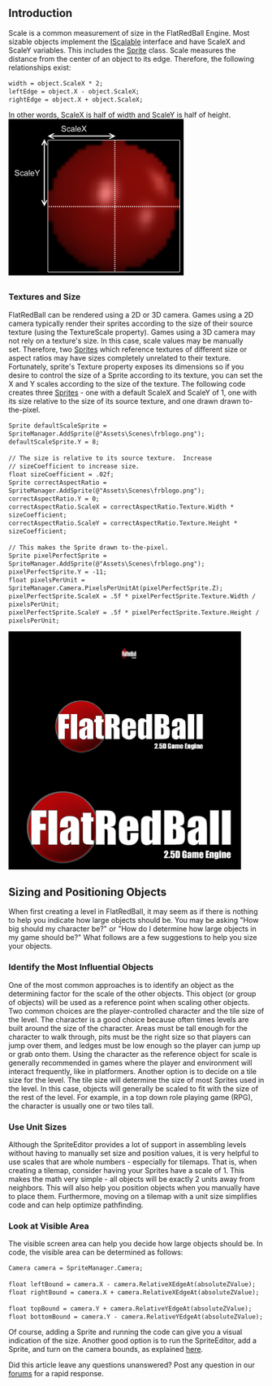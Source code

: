 ## Introduction

Scale is a common measurement of size in the FlatRedBall Engine. Most sizable objects implement the [IScalable](/frb/docs/index.php?title=FlatRedBall.Math.Geometry.IScalable.md "FlatRedBall.Math.Geometry.IScalable") interface and have ScaleX and ScaleY variables. This includes the [Sprite](/frb/docs/index.php?title=FlatRedBall.Sprite.md "FlatRedBall.Sprite") class. Scale measures the distance from the center of an object to its edge. Therefore, the following relationships exist:

    width = object.ScaleX * 2;
    leftEdge = object.X - object.ScaleX;
    rightEdge = object.X + object.ScaleX;

In other words, ScaleX is half of width and ScaleY is half of height. ![ScaleDiagram.png](/media/migrated_media-ScaleDiagram.png)

## 

### Textures and Size

FlatRedBall can be rendered using a 2D or 3D camera. Games using a 2D camera typically render their sprites according to the size of their source texture (using the TextureScale property). Games using a 3D camera may not rely on a texture's size. In this case, scale values may be manually set. Therefore, two [Sprites](/frb/docs/index.php?title=FlatRedBall.Sprite.md "FlatRedBall.Sprite") which reference textures of different size or aspect ratios may have sizes completely unrelated to their texture. Fortunately, sprite's Texture property exposes its dimensions so if you desire to control the size of a Sprite according to its texture, you can set the X and Y scales according to the size of the texture. The following code creates three [Sprites](/frb/docs/index.php?title=FlatRedBall.Sprite.md "FlatRedBall.Sprite") - one with a default ScaleX and ScaleY of 1, one with its size relative to the size of its source texture, and one drawn drawn to-the-pixel.

    Sprite defaultScaleSprite = SpriteManager.AddSprite(@"Assets\Scenes\frblogo.png");
    defaultScaleSprite.Y = 8;

    // The size is relative to its source texture.  Increase
    // sizeCoefficient to increase size.
    float sizeCoefficient = .02f;
    Sprite correctAspectRatio = SpriteManager.AddSprite(@"Assets\Scenes\frblogo.png");
    correctAspectRatio.Y = 0;
    correctAspectRatio.ScaleX = correctAspectRatio.Texture.Width * sizeCoefficient;
    correctAspectRatio.ScaleY = correctAspectRatio.Texture.Height * sizeCoefficient;

    // This makes the Sprite drawn to-the-pixel.
    Sprite pixelPerfectSprite = SpriteManager.AddSprite(@"Assets\Scenes\frblogo.png");
    pixelPerfectSprite.Y = -11;
    float pixelsPerUnit = SpriteManager.Camera.PixelsPerUnitAt(pixelPerfectSprite.Z);
    pixelPerfectSprite.ScaleX = .5f * pixelPerfectSprite.Texture.Width / pixelsPerUnit;
    pixelPerfectSprite.ScaleY = .5f * pixelPerfectSprite.Texture.Height / pixelsPerUnit;

![LogoWithDifferentScales.png](/media/migrated_media-LogoWithDifferentScales.png)

## Sizing and Positioning Objects

When first creating a level in FlatRedBall, it may seem as if there is nothing to help you indicate how large objects should be. You may be asking "How big should my character be?" or "How do I determine how large objects in my game should be?" What follows are a few suggestions to help you size your objects.

### Identify the Most Influential Objects

One of the most common approaches is to identify an object as the determining factor for the scale of the other objects. This object (or group of objects) will be used as a reference point when scaling other objects. Two common choices are the player-controlled character and the tile size of the level. The character is a good choice because often times levels are built around the size of the character. Areas must be tall enough for the character to walk through, pits must be the right size so that players can jump over them, and ledges must be low enough so the player can jump up or grab onto them. Using the character as the reference object for scale is generally recommended in games where the player and environment will interact frequently, like in platformers. Another option is to decide on a tile size for the level. The tile size will determine the size of most Sprites used in the level. In this case, objects will generally be scaled to fit with the size of the rest of the level. For example, in a top down role playing game (RPG), the character is usually one or two tiles tall.

### Use Unit Sizes

Although the SpriteEditor provides a lot of support in assembling levels without having to manually set size and position values, it is very helpful to use scales that are whole numbers - especially for tilemaps. That is, when creating a tilemap, consider having your Sprites have a scale of 1. This makes the math very simple - all objects will be exactly 2 units away from neighbors. This will also help you position objects when you manually have to place them. Furthermore, moving on a tilemap with a unit size simplifies code and can help optimize pathfinding.

### Look at Visible Area

The visible screen area can help you decide how large objects should be. In code, the visible area can be determined as follows:

    Camera camera = SpriteManager.Camera;

    float leftBound = camera.X - camera.RelativeXEdgeAt(absoluteZValue);
    float rightBound = camera.X + camera.RelativeXEdgeAt(absoluteZValue);

    float topBound = camera.Y + camera.RelativeYEdgeAt(absoluteZValue);
    float bottomBound = camera.Y - camera.RelativeYEdgeAt(absoluteZValue);

Of course, adding a Sprite and running the code can give you a visual indication of the size. Another good option is to run the SpriteEditor, add a Sprite, and turn on the camera bounds, as explained [here](/frb/docs/index.php?title=SpriteEditor_Camera.md "SpriteEditor Camera").

Did this article leave any questions unanswered? Post any question in our [forums](/frb/forum.md) for a rapid response.
